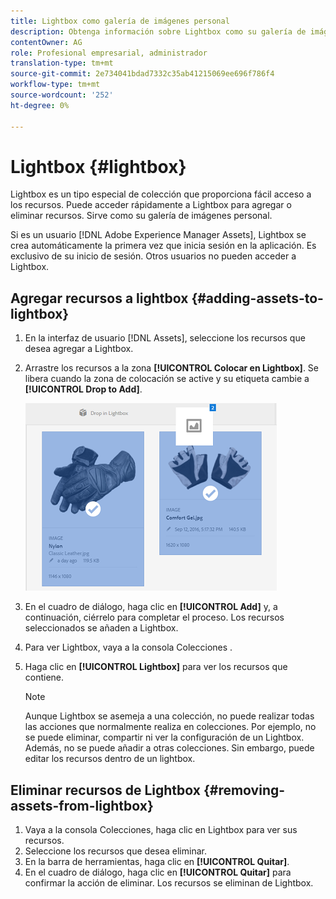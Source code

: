 ```yaml
---
title: Lightbox como galería de imágenes personal
description: Obtenga información sobre Lightbox como su galería de imágenes personal en Adobe Experience Manager Assets].
contentOwner: AG
role: Profesional empresarial, administrador
translation-type: tm+mt
source-git-commit: 2e734041bdad7332c35ab41215069ee696f786f4
workflow-type: tm+mt
source-wordcount: '252'
ht-degree: 0%

---
```



# Lightbox {#lightbox}

Lightbox es un tipo especial de colección que proporciona fácil acceso a los recursos. Puede acceder rápidamente a Lightbox para agregar o eliminar recursos. Sirve como su galería de imágenes personal.

Si es un usuario [!DNL Adobe Experience Manager Assets], Lightbox se crea automáticamente la primera vez que inicia sesión en la aplicación. Es exclusivo de su inicio de sesión. Otros usuarios no pueden acceder a Lightbox.

## Agregar recursos a lightbox {#adding-assets-to-lightbox}

1. En la interfaz de usuario [!DNL Assets], seleccione los recursos que desea agregar a Lightbox.
1. Arrastre los recursos a la zona **[!UICONTROL Colocar en Lightbox]**. Se libera cuando la zona de colocación se active y su etiqueta cambie a **[!UICONTROL Drop to Add]**.

   ![add_to_lightbox](assets/add_to_lightbox.png)

1. En el cuadro de diálogo, haga clic en **[!UICONTROL Add]** y, a continuación, ciérrelo para completar el proceso. Los recursos seleccionados se añaden a Lightbox.
1. Para ver Lightbox, vaya a la consola Colecciones .
1. Haga clic en **[!UICONTROL Lightbox]** para ver los recursos que contiene.

   >[!NOTE]
   >
   >Aunque Lightbox se asemeja a una colección, no puede realizar todas las acciones que normalmente realiza en colecciones. Por ejemplo, no se puede eliminar, compartir ni ver la configuración de un Lightbox. Además, no se puede añadir a otras colecciones. Sin embargo, puede editar los recursos dentro de un lightbox.

## Eliminar recursos de Lightbox {#removing-assets-from-lightbox}

1. Vaya a la consola Colecciones, haga clic en Lightbox para ver sus recursos.
1. Seleccione los recursos que desea eliminar.
1. En la barra de herramientas, haga clic en **[!UICONTROL Quitar]**.
1. En el cuadro de diálogo, haga clic en **[!UICONTROL Quitar]** para confirmar la acción de eliminar. Los recursos se eliminan de Lightbox.

